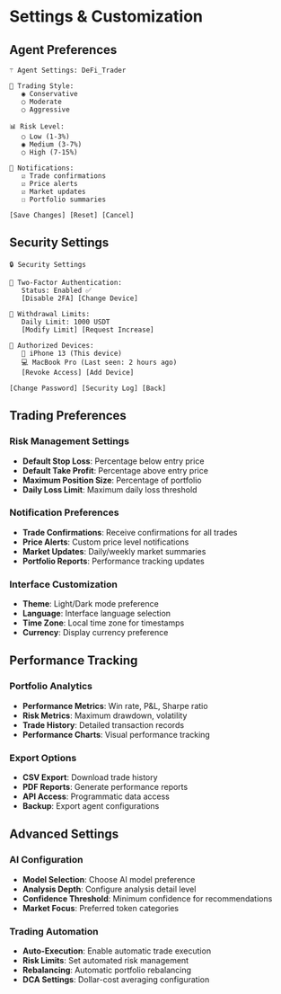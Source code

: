 # Settings & Customization

## Agent Preferences

```
⚚ Agent Settings: DeFi_Trader

🎯 Trading Style:
   ◉ Conservative
   ○ Moderate  
   ○ Aggressive

📊 Risk Level:
   ○ Low (1-3%)
   ◉ Medium (3-7%)
   ○ High (7-15%)

🔔 Notifications:
   ☑️ Trade confirmations
   ☑️ Price alerts
   ☑️ Market updates
   ☐ Portfolio summaries

[Save Changes] [Reset] [Cancel]
```

## Security Settings

```
🔒 Security Settings

🔐 Two-Factor Authentication:
   Status: Enabled ✅
   [Disable 2FA] [Change Device]

🏦 Withdrawal Limits:
   Daily Limit: 1000 USDT
   [Modify Limit] [Request Increase]

📱 Authorized Devices:
   📱 iPhone 13 (This device)
   💻 MacBook Pro (Last seen: 2 hours ago)
   [Revoke Access] [Add Device]

[Change Password] [Security Log] [Back]
```

## Trading Preferences

### Risk Management Settings
- **Default Stop Loss**: Percentage below entry price
- **Default Take Profit**: Percentage above entry price
- **Maximum Position Size**: Percentage of portfolio
- **Daily Loss Limit**: Maximum daily loss threshold

### Notification Preferences
- **Trade Confirmations**: Receive confirmations for all trades
- **Price Alerts**: Custom price level notifications
- **Market Updates**: Daily/weekly market summaries
- **Portfolio Reports**: Performance tracking updates

### Interface Customization
- **Theme**: Light/Dark mode preference
- **Language**: Interface language selection
- **Time Zone**: Local time zone for timestamps
- **Currency**: Display currency preference

## Performance Tracking

### Portfolio Analytics
- **Performance Metrics**: Win rate, P&L, Sharpe ratio
- **Risk Metrics**: Maximum drawdown, volatility
- **Trade History**: Detailed transaction records
- **Performance Charts**: Visual performance tracking

### Export Options
- **CSV Export**: Download trade history
- **PDF Reports**: Generate performance reports
- **API Access**: Programmatic data access
- **Backup**: Export agent configurations

## Advanced Settings

### AI Configuration
- **Model Selection**: Choose AI model preference
- **Analysis Depth**: Configure analysis detail level
- **Confidence Threshold**: Minimum confidence for recommendations
- **Market Focus**: Preferred token categories

### Trading Automation
- **Auto-Execution**: Enable automatic trade execution
- **Risk Limits**: Set automated risk management
- **Rebalancing**: Automatic portfolio rebalancing
- **DCA Settings**: Dollar-cost averaging configuration
